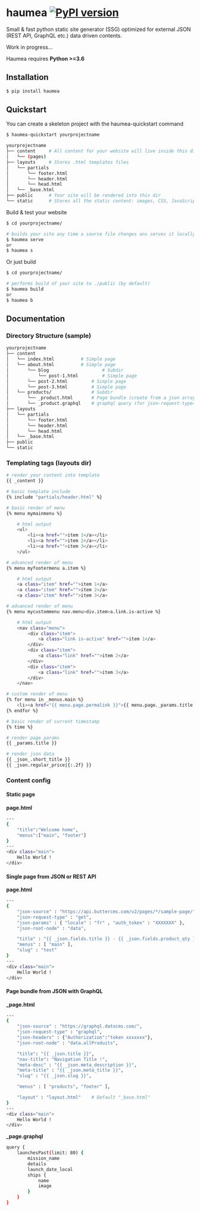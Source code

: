 # haumea [![PyPI version](https://badge.fury.io/py/haumea.svg)](https://badge.fury.io/py/haumea)

Small &amp; fast python static site generator (SSG) optimized for external JSON (REST API, GraphQL etc.) data driven contents.

Work in progress...

Haumea requires **Python >=3.6**

## Installation

```bash
$ pip install haumea
```

## Quickstart

You can create a skeleton project with the haumea-quickstart command

```bash
$ haumea-quickstart yourprojectname
```

```bash
yourprojectname
├── content		# All content for your website will live inside this directory
│   └── (pages)
├── layouts		# Stores .html templates files
│   └── partials
│   	└── footer.html
│   	└── header.html
│   	└── head.html
│   └── _base.html
├── public		# Your site will be rendered into this dir
└── static		# Stores all the static content: images, CSS, JavaScript, etc.

```

Build & test your website

```bash
$ cd yourprojectname/

# builds your site any time a source file changes ans serves it locally
$ haumea serve
or 
$ haumea s
```

Or just build

```bash
$ cd yourprojectname/

# performs build of your site to ./public (by default)
$ haumea build
or
$ haumea b
```

## Documentation

### Directory Structure (sample)

```bash
yourprojectname
├── content
│   └── index.html			# Simple page
│   └── about.html			# Simple page
│   	└── blog             		# Subdir
│   	    └── post-1.html     	# Simple page
│	    └── post-2.html   		# Simple page
│	    └── post-3.html 		# Simple page
│   └── products/        		# Subdir
│	    └── _product.html 		# Page bundle (create from a json array of data)
│	    └── _product.graphql	# graphql query (for json-request-type="graphql")
├── layouts
│   └── partials
│   	└── footer.html
│   	└── header.html
│   	└── head.html
│   └── _base.html
├── public
└── static
```

### Templating tags (layouts dir)

```bash
# render your content into template
{{ _content }} 	
```

```bash
# basic template include
{% include "partials/header.html" %}	
```

```bash
# basic render of menu
{% menu mymainmenu %}	

    # html output
    <ul>
        <li><a href="">item 1</a></li>
        <li><a href="">item 2</a></li>
        <li><a href="">item 3</a></li>
    </ul>
```

```bash
# advanced render of menu
{% menu myfootermenu a.item %}

    # html output
    <a class="item" href="">item 1</a>
    <a class="item" href="">item 2</a>
    <a class="item" href="">item 3</a>
```

```bash
# advanced render of menu
{% menu mycustommenu nav.menu>div.item>a.link.is-active %}

    # html output
    <nav class="menu">
        <div class="item">
            <a class="link is-active" href="">item 1</a>
        </div>
        <div class="item">
            <a class="link" href="">item 2</a>
        </div>
        <div class="item">
            <a class="link" href="">item 3</a>
        </div>
    </nav>
```

```bash
# custom render of menu
{% for menu in _menus.main %}
    <li><a href="{{ menu.page.permalink }}">{{ menu.page._params.title }} - {{ menu.page._json_.fields.regular_price|{:.2f} }}</a></li>
{% endfor %}
```

```bash
# basic render of current timestamp
{% time %}		
```

```bash
# render page params
{{ _params.title }}
```

```bash
# render json data
{{ _json_.short_title }}
{{ _json.regular_price|{:.2f} }}
```

### Content config

#### Static page

**page.html**

```bash
---
{
    "title":"Welcome home",
    "menus":["main", "footer"]
}
---
<div class="main">
    Hello World !
</div>
```

#### Single page from JSON or REST API

**page.html**

```bash
---
{
    "json-source" : "https://api.buttercms.com/v2/pages/*/sample-page/",
    "json-request-type" : "get",
    "json-params" : { "locale" : "fr" , "auth_token" : "XXXXXXX" },
    "json-root-node" : "data",

    "title" : "{{ _json.fields.title }} - {{ _json.fields.product_qty }}",
    "menus" : [ "main" ],
    "slug" : "test"
}
---
<div class="main">
    Hello World !
</div>
```

#### Page bundle from JSON with GraphQL

**\_page.html**

```bash
---
{
    "json-source" : "https://graphql.datocms.com/",
    "json-request-type" : "graphql",
    "json-headers" : {"Authorization":"token xxxxxxx"},
    "json-root-node" : "data.allProduits",

    "title": "{{ _json.title }}",
    "nav-title": "Navigation Title !",
    "meta-desc" : "{{ _json.meta_description }}",
    "meta-title" : "{{ _json.meta_title }}",
    "slug" : "{{ _json.slug }}",

    "menus" : [ "products", "footer" ],

    "layout" : "layout.html"    # Default "_base.html"
}
---
<div class="main">
    Hello World !
</div>
```

**\_page.graphql**

```bash
query {
    launchesPast(limit: 80) {
        mission_name
        details
        launch_date_local
        ships {
            name
            image
        }
    }
}

```
